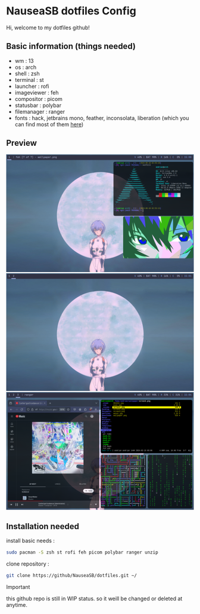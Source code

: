 # NauseaSB dotfiles Config

Hi, welcome to my dotfiles github!

## Basic information (things needed)

- wm : 13
- os : arch
- shell : zsh
- terminal : st
- launcher : rofi
- imageviewer : feh
- compositor : picom
- statusbar : polybar
- filemanager : ranger
- fonts : hack, jetbrains mono, feather, inconsolata, liberation (which you can find most of them [here](https://www.nerdfonts.com/))

## Preview

![screen](/img/img1.png)
![screen](/img/img2.png)
![screen](/img/img3.png)

## Installation needed

install basic needs :

```bash
sudo pacman -S zsh st rofi feh picom polybar ranger unzip
```

clone repository :

```bash
git clone https://github/NauseaSB/dotfiles.git ~/
```


> [!IMPORTANT]
> this github repo is still in WIP status. so it weill be changed or deleted at anytime.
